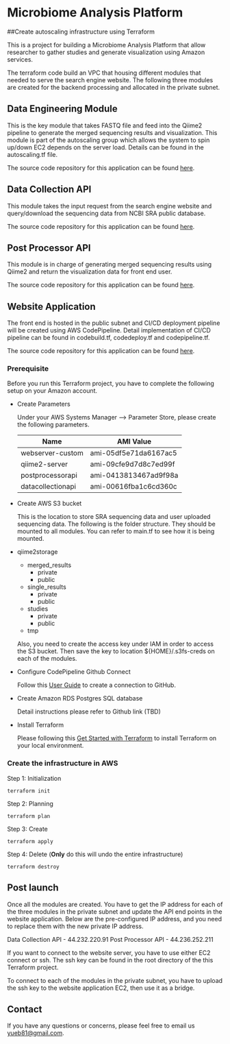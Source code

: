 # Microbiome Analysis Platform 

##Create autoscaling infrastructure using Terraform

This is a project for building a Microbiome Analysis Platform that allow researcher to gather studies and generate visualization using Amazon services.

The terraform code build an VPC that housing different modules that needed to serve the search engine website. The following three modules are created for the backend processing and allocated in the private subnet.

## Data Engineering Module
This is the key module that takes FASTQ file and feed into the Qiime2 pipeline to generate the merged sequencing results and visualization. This module is part of the autoscaling group which allows the system to spin up/down EC2 depends on the server load. Details can be found in the autoscaling.tf file.

The source code repository for this application can be found [here](https://github.com/ufuktepe/DataEngineering.git).

## Data Collection API
This module takes the input request from the search engine website and query/download the sequencing data from NCBI SRA public database.

The source code repository for this application can be found [here](https://github.com/ufuktepe/DataCollectionService.git).

## Post Processor API
This module is in charge of generating merged sequencing results using Qiime2 and return the visualization data for front end user.

The source code repository for this application can be found [here](https://github.com/ufuktepe/PostProcessorService.git).

## Website Application
The front end is hosted in the public subnet and CI/CD deployment pipeline will be created using AWS CodePipeline. Detail implementation of CI/CD pipeline can be found in codebuild.tf, codedeploy.tf and codepipeline.tf.

The source code repository for this application can be found [here](https://github.com/aikene/microbiome-project-ui.git). 

### Prerequisite
Before you run this Terraform project, you have to complete the following setup on your Amazon account.

* Create Parameters
  
  Under your AWS Systems Manager --> Parameter Store, please create the following parameters.

  | Name | AMI Value
  | --- | --- |
  | webserver-custom | ami-05df5e71da6167ac5
  | qiime2-server | ami-09cfe9d7d8c7ed99f
  | postprocessorapi | ami-0413813467ad9f98a
  | datacollectionapi | ami-00616fba1c6cd360c

* Create AWS S3 bucket
  
    This is the location to store SRA sequencing data and user uploaded sequencing data. The following is the folder structure. They should be mounted to all modules. You can refer to main.tf to see how it is being mounted.

 * qiime2storage
   * merged_results
     * private
     * public
   * single_results
     * private
     * public
   * studies
     * private
     * public
   * tmp

    Also, you need to create the access key under IAM in order to access the S3 bucket. Then save the key to location ${HOME}/.s3fs-creds on each of the modules.

* Configure CodePipeline Github Connect

    Follow this [User Guide](https://docs.aws.amazon.com/codepipeline/latest/userguide/connections-github.html) to create a connection to GitHub.

  
* Create Amazon RDS Postgres SQL database
  
    Detail instructions please refer to Github link (TBD)


* Install Terraform
  
    Please following this [Get Started with Terraform](https://developer.hashicorp.com/terraform/tutorials/aws-get-started/install-cli) to install Terraform on your local environment.

### Create the infrastructure in AWS

Step 1: Initialization
```
terraform init
```

Step 2: Planning
```
terraform plan
```

Step 3: Create
```
terraform apply
```

Step 4: Delete (**Only** do this will undo the entire infrastructure)
```
terraform destroy
```

## Post launch 
Once all the modules are created. You have to get the IP address for each of the three modules in the private subnet and update the API end points in the website application. Below are the pre-configured IP address, and you need to replace them with the new private IP address.

Data Collection API - 44.232.220.91
Post Processor API - 44.236.252.211

If you want to connect to the website server, you have to use either EC2 connect or ssh. The ssh key can be found in the root directory of the this Terraform project.

To connect to each of the modules in the private subnet, you have to upload the ssh key to the website application EC2, then use it as a bridge.

## Contact
If you have any questions or concerns, please feel free to email us yueb81@gmail.com.
